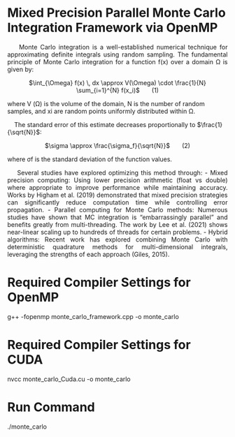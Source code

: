 # Mixed Precision Parallel Monte Carlo Integration Framework via OpenMP 
<p align="justify">
&nbsp;&nbsp;&nbsp;&nbsp;Monte Carlo integration is a well-established numerical technique for approximating definite integrals
using random sampling. The fundamental principle of Monte Carlo integration for a function f(x)
over a domain Ω is given by:</p>
<p align="center">
$\int_{\Omega} f(x) \, dx \approx V(\Omega) \cdot \frac{1}{N} \sum_{i=1}^{N} f(x_i)$ &nbsp;&nbsp;&nbsp;&nbsp;&nbsp;&nbsp;(1)
</p>
where V (Ω) is the volume of the domain, N is the number of random samples, and xi are random
points uniformly distributed within Ω.

&nbsp;&nbsp;&nbsp;&nbsp;The standard error of this estimate decreases proportionally to $\frac{1}{\sqrt{N}}$:
<p align="center">
$\sigma \approx \frac{\sigma_f}{\sqrt{N}}$ &nbsp;&nbsp;&nbsp;&nbsp;&nbsp;&nbsp;(2)
</p>
where σf is the standard deviation of the function values.
<p align="justify">
&nbsp;&nbsp;&nbsp;&nbsp;Several studies have explored optimizing this method through:
- Mixed precision computing: Using lower precision arithmetic (float vs double) where
appropriate to improve performance while maintaining accuracy. Works by Higham et al.
(2019) demonstrated that mixed precision strategies can significantly reduce computation time
while controlling error propagation.
- Parallel computing for Monte Carlo methods: Numerous studies have shown that MC
integration is “embarrassingly parallel” and benefits greatly from multi-threading. The work
by Lee et al. (2021) shows near-linear scaling up to hundreds of threads for certain problems.
- Hybrid algorithms: Recent work has explored combining Monte Carlo with deterministic
quadrature methods for multi-dimensional integrals, leveraging the strengths of each approach
(Giles, 2015).</p>


# Required Compiler Settings for OpenMP 
g++ -fopenmp monte_carlo_framework.cpp -o monte_carlo

# Required Compiler Settings for CUDA
nvcc monte_carlo_Cuda.cu -o monte_carlo 

# Run Command
./monte_carlo
